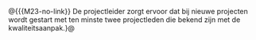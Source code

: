 @{{{M23-no-link}}
De projectleider zorgt ervoor dat bij nieuwe projecten wordt gestart met ten minste twee projectleden die bekend zijn met de kwaliteitsaanpak.}@

